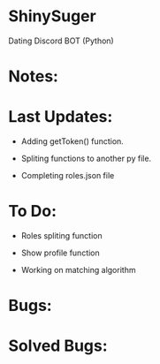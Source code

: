 # ShinySuger
Dating Discord BOT (Python)



# Notes:


# Last Updates:

- Adding getToken() function.

- Spliting functions to another py file.

- Completing roles.json file


# To Do:

- Roles spliting function

- Show profile function

- Working on matching algorithm


# Bugs:



# Solved Bugs:
